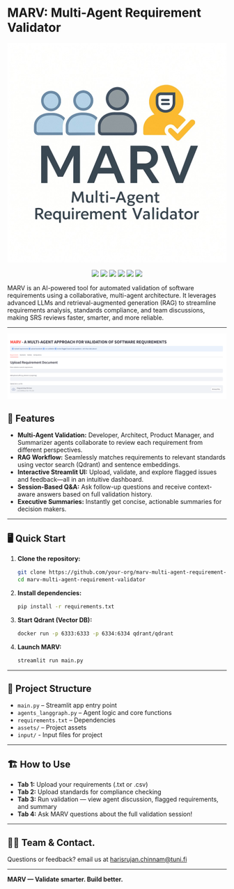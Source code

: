 # MARV: Multi-Agent Requirement Validator

![MARV Logo](./assets/marvlogo.png)
<p align="center">
  <img src="https://img.shields.io/badge/Python-3.10-blue?logo=python" />
  <img src="https://img.shields.io/badge/Streamlit-1.30-red?logo=streamlit" />
  <img src="https://img.shields.io/badge/Qdrant-Vector%20DB-purple?logo=qdrant" />
  <img src="https://img.shields.io/badge/LLMs-LLaMA%203-green?logo=meta" />
  <img src="https://img.shields.io/badge/HuggingFace-Transformers-yellow?logo=huggingface" />
  <img src="https://img.shields.io/badge/RAG-Enabled-orange" />
</p>
MARV is an AI-powered  tool for automated validation of software requirements using a collaborative, multi-agent architecture. It leverages advanced LLMs and retrieval-augmented generation (RAG) to streamline requirements analysis, standards compliance, and team discussions, making SRS reviews faster, smarter, and more reliable.

---
![LandingPage](./assets/landingpage.png)
## 🚀 Features

- **Multi-Agent Validation:** Developer, Architect, Product Manager, and Summarizer agents collaborate to review each requirement from different perspectives.
- **RAG Workflow:** Seamlessly matches requirements to relevant standards using vector search (Qdrant) and sentence embeddings.
- **Interactive Streamlit UI:** Upload, validate, and explore flagged issues and feedback—all in an intuitive dashboard.
- **Session-Based Q&A:** Ask follow-up questions and receive context-aware answers based on full validation history.
- **Executive Summaries:** Instantly get concise, actionable summaries for decision makers.

---

## 🖥️ Quick Start

1. **Clone the repository:**
    ```bash
    git clone https://github.com/your-org/marv-multi-agent-requirement-validator.git
    cd marv-multi-agent-requirement-validator
    ```
2. **Install dependencies:**
    ```bash
    pip install -r requirements.txt
    ```
3. **Start Qdrant (Vector DB):**
    ```bash
    docker run -p 6333:6333 -p 6334:6334 qdrant/qdrant
    ```
4. **Launch MARV:**
    ```bash
    streamlit run main.py
    ```

---

## 📂 Project Structure

- `main.py` – Streamlit app entry point
- `agents_langgraph.py` – Agent logic and core functions
- `requirements.txt` – Dependencies
- `assets/` – Project assets
- `input/` - Input files for project

---
## 🏗️ How to Use

- **Tab 1:** Upload your requirements (.txt or .csv)
- **Tab 2:** Upload standards for compliance checking
- **Tab 3:** Run validation — view agent discussion, flagged requirements, and summary
- **Tab 4:** Ask MARV questions about the full validation session!

---

## 🙋‍♂️ Team & Contact.  
Questions or feedback?
email us at harisrujan.chinnam@tuni.fi

---

**MARV — Validate smarter. Build better.**
